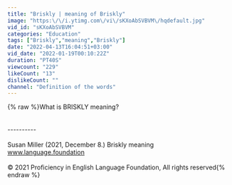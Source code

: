 ```yaml
---
title: "Briskly | meaning of Briskly"
image: "https:\/\/i.ytimg.com\/vi\/sKXoAbSVBVM\/hqdefault.jpg"
vid_id: "sKXoAbSVBVM"
categories: "Education"
tags: ["Briskly","meaning","Briskly"]
date: "2022-04-13T16:04:51+03:00"
vid_date: "2022-01-19T00:10:22Z"
duration: "PT40S"
viewcount: "229"
likeCount: "13"
dislikeCount: ""
channel: "Definition of the words"
---
```

{% raw %}What is BRISKLY meaning?<br /><br /><br />----------<br /><br />Susan Miller (2021, December 8.) Briskly meaning<br />    www.language.foundation<br /><br />© 2021 Proficiency in English Language Foundation, All rights reserved{% endraw %}

